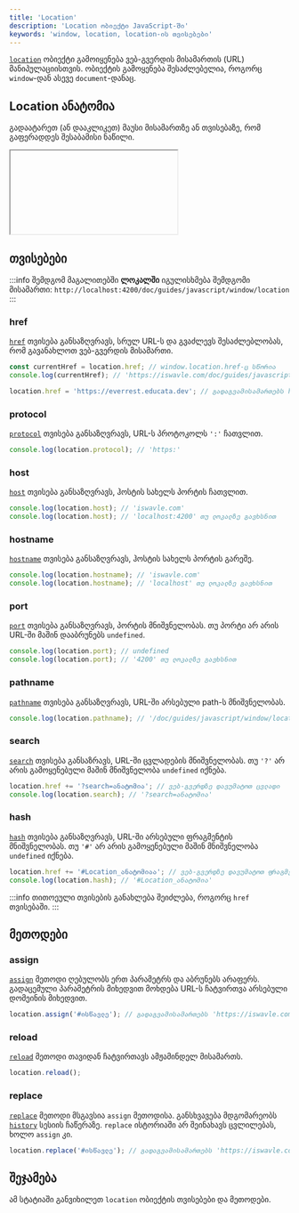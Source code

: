 ```yaml
---
title: 'Location'
description: 'Location ობიექტი JavaScript-ში'
keywords: 'window, location, location-ის თვისებები'
---
```


[`location`](https://developer.mozilla.org/en-US/docs/Web/API/Location) ობიექტი გამოიყენება ვებ-გვერდის მისამართის (URL) მანიპულაციისთვის. ობიექტის გამოყენება შესაძლებელია, როგორც `window`-დან ასევე `document`-დანაც.

## Location ანატომია

გადაატარეთ (ან დააკლიკეთ) მაუსი მისამართზე ან თვისებაზე, რომ გაფერადდეს შესაბამისი ნაწილი.

<iframe data-url="guides/javascript-location" data-title="Location ანატომია" data-height="150"></iframe>

## თვისებები

:::info
შემდგომ მაგალითებში **ლოკალში** იგულისხმება შემდგომი მისამართი: `http://localhost:4200/doc/guides/javascript/window/location`
:::

### href

[`href`](https://developer.mozilla.org/en-US/docs/Web/API/Location/href) თვისება განსაზღვრავს, სრულ URL-ს და გვაძლევს შესაძლებლობას, რომ გავანახლოთ ვებ-გვერდის მისამართი.

```js
const currentHref = location.href; // window.location.href-ც სწორია
console.log(currentHref); // 'https://iswavle.com/doc/guides/javascript/window/location'

location.href = 'https://everrest.educata.dev'; // გადაგვამისამართებს https://everrest.educata.dev მისამართზე
```

### protocol

[`protocol`](https://developer.mozilla.org/en-US/docs/Web/API/Location/protocol) თვისება განსაზღვრავს, URL-ს პროტოკოლს `':'` ჩათვლით.

```js
console.log(location.protocol); // 'https:'
```

### host

[`host`](https://developer.mozilla.org/en-US/docs/Web/API/Location/host) თვისება განსაზღვრავს, ჰოსტის სახელს პორტის ჩათვლით.

```js
console.log(location.host); // 'iswavle.com'
console.log(location.host); // 'localhost:4200' თუ ლოკალზე გავხსნით
```

### hostname

[`hostname`](https://developer.mozilla.org/en-US/docs/Web/API/Location/hostname) თვისება განსაზღვრავს, ჰოსტის სახელს პორტის გარეშე.

```js
console.log(location.hostname); // 'iswavle.com'
console.log(location.hostname); // 'localhost' თუ ლოკალზე გავხსნით
```

### port

[`port`](https://developer.mozilla.org/en-US/docs/Web/API/Location/port) თვისება განსაზღვრავს, პორტის მნიშვნელობას. თუ პორტი არ არის URL-ში მაშინ დააბრუნებს `undefined`.

```js
console.log(location.port); // undefined
console.log(location.port); // '4200' თუ ლოკალზე გავხსნით
```

### pathname

[`pathname`](https://developer.mozilla.org/en-US/docs/Web/API/Location/pathname) თვისება განსაზღვრავს, URL-ში არსებული path-ს მნიშვნელობას.

```js
console.log(location.pathname); // '/doc/guides/javascript/window/location'
```

### search

[`search`](https://developer.mozilla.org/en-US/docs/Web/API/Location/search) თვისება განსაზრავს, URL-ში ცვლადების მნიშვნელობას. თუ `'?'` არ არის გამოყენებული მაშინ მნიშვნელობა `undefined` იქნება.

```js
location.href += '?search=ანატომია'; // ვებ-გვერდზე დავუმატოთ ცვლადი
console.log(location.search); // '?search=ანატომია'
```

### hash

[`hash`](https://developer.mozilla.org/en-US/docs/Web/API/Location/hash) თვისება განსაზღვრავს, URL-ში არსებული ფრაგმენტის მნიშვნელობას. თუ `'#'` არ არის გამოყენებული მაშინ მნიშვნელობა `undefined` იქნება.

```js
location.href += '#Location_ანატომიაა'; // ვებ-გვერდზე დავუმატოთ ფრაგმენტის მნიშვნელობა
console.log(location.hash); // '#Location_ანატომია'
```

:::info
თითოეული თვისების განახლება შეიძლება, როგორც `href` თვისებაში.
:::

## მეთოდები

### assign

[`assign`](https://developer.mozilla.org/en-US/docs/Web/API/Location/assign) მეთოდი ღებულობს ერთ პარამეტრს და აბრუნებს არაფერს. გადაცემული პარამეტრის მიხედვით მოხდება URL-ს ჩატვირთვა არსებული დომეინის მიხედვით.

```js
location.assign('#ისწავლე'); // გადაგვამისამართებს 'https://iswavle.com/#ისწავლე'
```

### reload

[`reload`](https://developer.mozilla.org/en-US/docs/Web/API/Location/reload) მეთოდი თავიდან ჩატვირთავს ამჟამინდელ მისამართს.

```js
location.reload();
```

### replace

[`replace`](https://developer.mozilla.org/en-US/docs/Web/API/Location/replace) მეთოდი მსგავსია `assign` მეთოდისა. განსხვავება მდგომარეობს [`history`](https://developer.mozilla.org/en-US/docs/Web/API/History) სესიის ჩაწერაზე. `replace` ისტორიაში არ შეინახავს ცვლილებას, ხოლო `assign` კი.

```js
location.replace('#ისწავლე'); // გადაგვამისამართებს 'https://iswavle.com/#ისწავლე'
```

## შეჯამება

ამ სტატიაში განვიხილეთ `location` ობიექტის თვისებები და მეთოდები.

